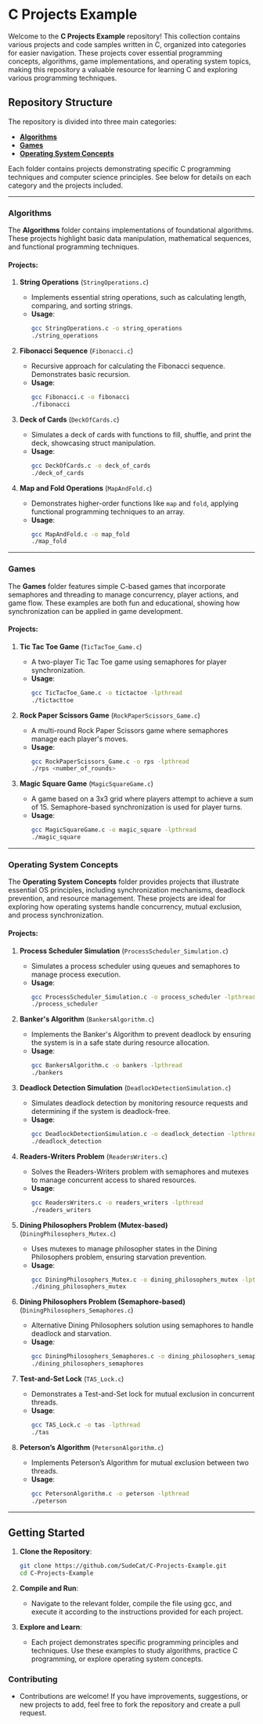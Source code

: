 # C Projects Example

Welcome to the **C Projects Example** repository! This collection contains various projects and code samples written in C, organized into categories for easier navigation. These projects cover essential programming concepts, algorithms, game implementations, and operating system topics, making this repository a valuable resource for learning C and exploring various programming techniques.

## Repository Structure

The repository is divided into three main categories:

- [**Algorithms**](#algorithms)
- [**Games**](#games)
- [**Operating System Concepts**](#operating-system-concepts)

Each folder contains projects demonstrating specific C programming techniques and computer science principles. See below for details on each category and the projects included.

---

### Algorithms

The **Algorithms** folder contains implementations of foundational algorithms. These projects highlight basic data manipulation, mathematical sequences, and functional programming techniques.

#### Projects:

1. **String Operations** (`StringOperations.c`)
   - Implements essential string operations, such as calculating length, comparing, and sorting strings.
   - **Usage**:
     ```bash
     gcc StringOperations.c -o string_operations
     ./string_operations
     ```

2. **Fibonacci Sequence** (`Fibonacci.c`)
   - Recursive approach for calculating the Fibonacci sequence. Demonstrates basic recursion.
   - **Usage**:
     ```bash
     gcc Fibonacci.c -o fibonacci
     ./fibonacci
     ```

3. **Deck of Cards** (`DeckOfCards.c`)
   - Simulates a deck of cards with functions to fill, shuffle, and print the deck, showcasing struct manipulation.
   - **Usage**:
     ```bash
     gcc DeckOfCards.c -o deck_of_cards
     ./deck_of_cards
     ```

4. **Map and Fold Operations** (`MapAndFold.c`)
   - Demonstrates higher-order functions like `map` and `fold`, applying functional programming techniques to an array.
   - **Usage**:
     ```bash
     gcc MapAndFold.c -o map_fold
     ./map_fold
     ```

---

### Games

The **Games** folder features simple C-based games that incorporate semaphores and threading to manage concurrency, player actions, and game flow. These examples are both fun and educational, showing how synchronization can be applied in game development.

#### Projects:

1. **Tic Tac Toe Game** (`TicTacToe_Game.c`)
   - A two-player Tic Tac Toe game using semaphores for player synchronization.
   - **Usage**:
     ```bash
     gcc TicTacToe_Game.c -o tictactoe -lpthread
     ./tictacttoe
     ```

2. **Rock Paper Scissors Game** (`RockPaperScissors_Game.c`)
   - A multi-round Rock Paper Scissors game where semaphores manage each player's moves.
   - **Usage**:
     ```bash
     gcc RockPaperScissors_Game.c -o rps -lpthread
     ./rps <number_of_rounds>
     ```

3. **Magic Square Game** (`MagicSquareGame.c`)
   - A game based on a 3x3 grid where players attempt to achieve a sum of 15. Semaphore-based synchronization is used for player turns.
   - **Usage**:
     ```bash
     gcc MagicSquareGame.c -o magic_square -lpthread
     ./magic_square
     ```

---

### Operating System Concepts

The **Operating System Concepts** folder provides projects that illustrate essential OS principles, including synchronization mechanisms, deadlock prevention, and resource management. These projects are ideal for exploring how operating systems handle concurrency, mutual exclusion, and process synchronization.

#### Projects:

1. **Process Scheduler Simulation** (`ProcessScheduler_Simulation.c`)
   - Simulates a process scheduler using queues and semaphores to manage process execution.
   - **Usage**:
     ```bash
     gcc ProcessScheduler_Simulation.c -o process_scheduler -lpthread
     ./process_scheduler
     ```

2. **Banker's Algorithm** (`BankersAlgorithm.c`)
   - Implements the Banker's Algorithm to prevent deadlock by ensuring the system is in a safe state during resource allocation.
   - **Usage**:
     ```bash
     gcc BankersAlgorithm.c -o bankers -lpthread
     ./bankers
     ```

3. **Deadlock Detection Simulation** (`DeadlockDetectionSimulation.c`)
   - Simulates deadlock detection by monitoring resource requests and determining if the system is deadlock-free.
   - **Usage**:
     ```bash
     gcc DeadlockDetectionSimulation.c -o deadlock_detection -lpthread
     ./deadlock_detection
     ```

4. **Readers-Writers Problem** (`ReadersWriters.c`)
   - Solves the Readers-Writers problem with semaphores and mutexes to manage concurrent access to shared resources.
   - **Usage**:
     ```bash
     gcc ReadersWriters.c -o readers_writers -lpthread
     ./readers_writers
     ```

5. **Dining Philosophers Problem (Mutex-based)** (`DiningPhilosophers_Mutex.c`)
   - Uses mutexes to manage philosopher states in the Dining Philosophers problem, ensuring starvation prevention.
   - **Usage**:
     ```bash
     gcc DiningPhilosophers_Mutex.c -o dining_philosophers_mutex -lpthread
     ./dining_philosophers_mutex
     ```

6. **Dining Philosophers Problem (Semaphore-based)** (`DiningPhilosophers_Semaphores.c`)
   - Alternative Dining Philosophers solution using semaphores to handle deadlock and starvation.
   - **Usage**:
     ```bash
     gcc DiningPhilosophers_Semaphores.c -o dining_philosophers_semaphores -lpthread
     ./dining_philosophers_semaphores
     ```

7. **Test-and-Set Lock** (`TAS_Lock.c`)
   - Demonstrates a Test-and-Set lock for mutual exclusion in concurrent threads.
   - **Usage**:
     ```bash
     gcc TAS_Lock.c -o tas -lpthread
     ./tas
     ```

8. **Peterson’s Algorithm** (`PetersonAlgorithm.c`)
   - Implements Peterson’s Algorithm for mutual exclusion between two threads.
   - **Usage**:
     ```bash
     gcc PetersonAlgorithm.c -o peterson -lpthread
     ./peterson
     ```

---

## Getting Started

1. **Clone the Repository**:
   ```bash
   git clone https://github.com/SudeCat/C-Projects-Example.git
   cd C-Projects-Example
2. **Compile and Run**:
   -  Navigate to the relevant folder, compile the file using gcc, and execute it according to the instructions provided for each project.

4. **Explore and Learn**:
   -  Each project demonstrates specific programming principles and techniques. Use these examples to study algorithms, practice C programming, or explore operating system concepts.

### Contributing

 - Contributions are welcome! If you have improvements, suggestions, or new projects to add, feel free to fork the repository and create a pull request.
